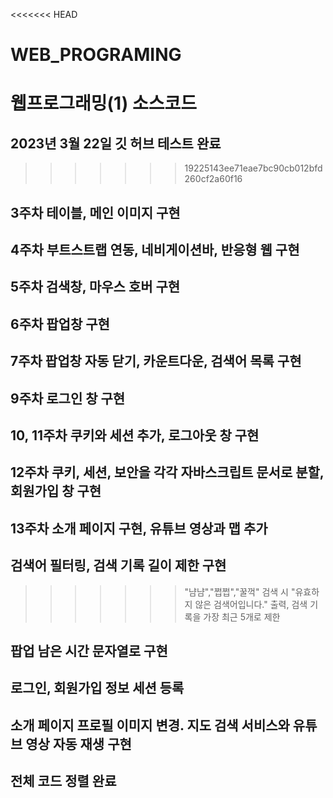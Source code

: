 <<<<<<< HEAD
# WEB_PROGRAMING
웹프로그래밍(1) 소스코드
=======

## 2023년 3월 22일 깃 허브 테스트 완료
>>>>>>> 19225143ee71eae7bc90cb012bfd260cf2a60f16

## 3주차 테이블, 메인 이미지 구현

## 4주차 부트스트랩 연동, 네비게이션바, 반응형 웹 구현

## 5주차 검색창, 마우스 호버 구현

## 6주차 팝업창 구현

## 7주차 팝업창 자동 닫기, 카운트다운, 검색어 목록 구현

## 9주차 로그인 창 구현

## 10, 11주차 쿠키와 세션 추가, 로그아웃 창 구현

## 12주차 쿠키, 세션, 보안을 각각 자바스크립트 문서로 분할, 회원가입 창 구현

## 13주차 소개 페이지 구현, 유튜브 영상과 맵 추가

## 검색어 필터링, 검색 기록 길이 제한 구현
>>>>>>> "냠냠","쩝쩝","꿀꺽" 검색 시 "유효하지 않은 검색어입니다." 출력, 검색 기록을 가장 최근 5개로 제한

## 팝업 남은 시간 문자열로 구현

## 로그인, 회원가입 정보 세션 등록

## 소개 페이지 프로필 이미지 변경. 지도 검색 서비스와 유튜브 영상 자동 재생 구현

## 전체 코드 정렬 완료